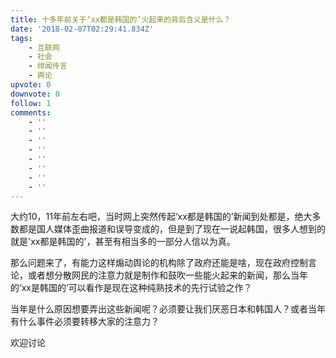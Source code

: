 ```yaml
---
title: 十多年前关于‘xx都是韩国的’火起来的背后含义是什么？
date: '2018-02-07T02:29:41.834Z'
tags:
    - 互联网
    - 社会
    - 绯闻传言
    - 舆论
upvote: 0
downvote: 0
follow: 1
comments:
    - ''
    - ''
    - ''
    - ''
    - ''
    - ''
    - ''
    - ''
---
```


大约10，11年前左右吧，当时网上突然传起‘xx都是韩国的’新闻到处都是，绝大多数都是国人媒体歪曲报道和误导变成的，但是到了现在一说起韩国，很多人想到的就是'xx都是韩国的'，甚至有相当多的一部分人信以为真。

那么问题来了，有能力这样煽动舆论的机构除了政府还能是啥，现在政府控制言论，或者想分散网民的注意力就是制作和鼓吹一些能火起来的新闻，那么当年的‘xx是韩国的’可以看作是现在这种纯熟技术的先行试验之作？

当年是什么原因想要弄出这些新闻呢？必须要让我们厌恶日本和韩国人？或者当年有什么事件必须要转移大家的注意力？

  

欢迎讨论
